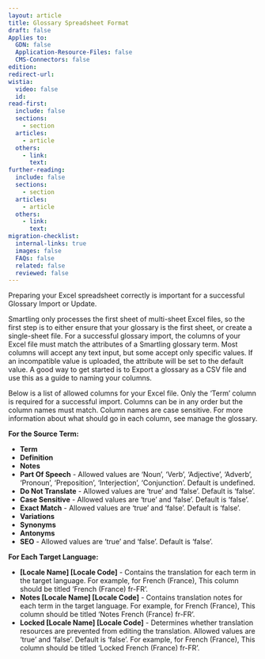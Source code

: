 ```yaml
---
layout: article
title: Glossary Spreadsheet Format
draft: false
Applies to:
  GDN: false
  Application-Resource-Files: false
  CMS-Connectors: false
edition:
redirect-url:
wistia:
  video: false
  id:
read-first:
  include: false
  sections:
    - section
  articles:
    - article
  others:
    - link:
      text:
further-reading:
  include: false
  sections:
    - section
  articles:
    - article
  others:
    - link:
      text:
migration-checklist:
  internal-links: true
  images: false
  FAQs: false
  related: false
  reviewed: false
---
```



Preparing your Excel spreadsheet correctly is important for a successful Glossary Import or Update.

Smartling only processes the first sheet of multi-sheet Excel files, so the first step is to either ensure that your glossary is the first sheet, or create a single-sheet file. For a successful glossary import, the columns of your Excel file must match the attributes of a Smartling glossary term. Most columns will accept any text input, but some accept only specific values. If an incompatible value is uploaded, the attribute will be set to the default value. A good way to get started is to Export a glossary as a CSV file and use this as a guide to naming your columns.

Below is a list of allowed columns for your Excel file. Only the ‘Term’ column is required for a successful import. Columns can be in any order but the column names must match. Column names are case sensitive. For more information about what should go in each column, see manage the glossary.

**For the Source Term:**

* **Term**
* **Definition**
* **Notes**
* **Part Of Speech** - Allowed values are ‘Noun’, ‘Verb’, ‘Adjective’, ‘Adverb’, ‘Pronoun’, ‘Preposition’, ‘Interjection’, ‘Conjunction’. Default is undefined.
* **Do Not Translate** - Allowed values are ‘true’ and ‘false’. Default is ‘false’.
* **Case Sensitive** - Allowed values are ‘true’ and ‘false’. Default is ‘false’.
* **Exact Match** - Allowed values are ‘true’ and ‘false’. Default is ‘false’.
* **Variations**
* **Synonyms**
* **Antonyms**
* **SEO** - Allowed values are ‘true’ and ‘false’. Default is ‘false’.


**For Each Target Language:**

* **[Locale Name] [Locale Code]** - Contains the translation for each term in the target language. For example, for French (France), This column should be titled ‘French (France) fr-FR’.
* **Notes [Locale Name] [Locale Code]** - Contains translation notes for each term in the target language. For example, for French (France), This column should be titled ‘Notes French (France) fr-FR’.
* **Locked [Locale Name] [Locale Code]** - Determines whether translation resources are prevented from editing the translation. Allowed values are ‘true’ and ‘false’. Default is ‘false’. For example, for French (France), This column should be titled ‘Locked French (France) fr-FR’.